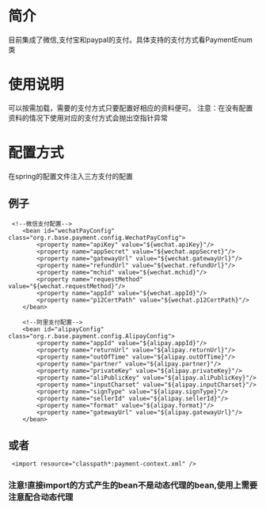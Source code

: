 # 简介

目前集成了微信,支付宝和paypal的支付。具体支持的支付方式看PaymentEnum类

# 使用说明

可以按需加载，需要的支付方式只要配置好相应的资料便可。
注意：在没有配置资料的情况下使用对应的支付方式会抛出空指针异常

# 配置方式
在spring的配置文件注入三方支付的配置

## 例子
     <!--微信支付配置-->
        <bean id="wechatPayConfig" class="org.r.base.payment.config.WechatPayConfig">
            <property name="apiKey" value="${wechat.apiKey}"/>
            <property name="appSecret" value="${wechat.appSecret}"/>
            <property name="gatewayUrl" value="${wechat.gatewayUrl}"/>
            <property name="refundUrl" value="${wechat.refundUrl}"/>
            <property name="mchid" value="${wechat.mchid}"/>
            <property name="requestMethod" value="${wechat.requestMethod}"/>
            <property name="appId" value="${wechat.appId}"/>
            <property name="p12CertPath" value="${wechat.p12CertPath}"/>
        </bean>
    
        <!--阿里支付配置-->
        <bean id="alipayConfig" class="org.r.base.payment.config.AlipayConfig">
            <property name="appId" value="${alipay.appId}"/>
            <property name="returnUrl" value="${alipay.returnUrl}"/>
            <property name="outOfTime" value="${alipay.outOfTime}"/>
            <property name="partner" value="${alipay.partner}"/>
            <property name="privateKey" value="${alipay.privateKey}"/>
            <property name="aliPublicKey" value="${alipay.aliPublicKey}"/>
            <property name="inputCharset" value="${alipay.inputCharset}"/>
            <property name="signType" value="${alipay.signType}"/>
            <property name="sellerId" value="${alipay.sellerId}"/>
            <property name="format" value="${alipay.format}"/>
            <property name="gatewayUrl" value="${alipay.gatewayUrl}"/>
        </bean>

## 或者
     <import resource="classpath*:payment-context.xml" />
### 注意!直接import的方式产生的bean不是动态代理的bean,使用上需要注意配合动态代理

